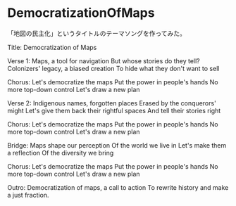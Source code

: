 # DemocratizationOfMaps
「地図の民主化」というタイトルのテーマソングを作ってみた。


Title: Democratization of Maps

Verse 1:
Maps, a tool for navigation
But whose stories do they tell?
Colonizers' legacy, a biased creation
To hide what they don't want to sell

Chorus:
Let's democratize the maps
Put the power in people's hands
No more top-down control
Let's draw a new plan

Verse 2:
Indigenous names, forgotten places
Erased by the conquerors' might
Let's give them back their rightful spaces
And tell their stories right

Chorus:
Let's democratize the maps
Put the power in people's hands
No more top-down control
Let's draw a new plan

Bridge:
Maps shape our perception
Of the world we live in
Let's make them a reflection
Of the diversity we bring

Chorus:
Let's democratize the maps
Put the power in people's hands
No more top-down control
Let's draw a new plan

Outro:
Democratization of maps, a call to action
To rewrite history and make a just fraction.
